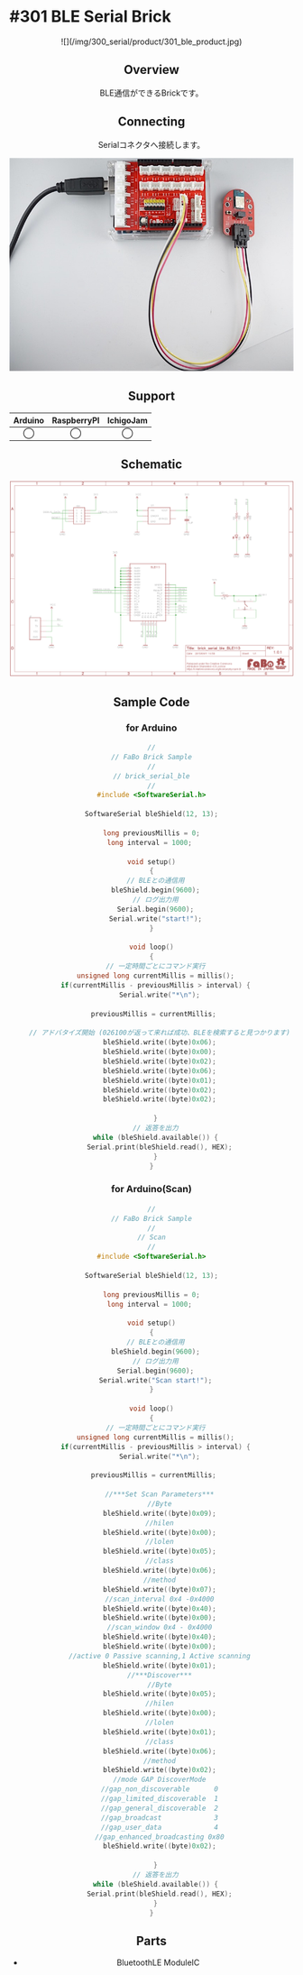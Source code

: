 # #301 BLE Serial Brick
<center>![](/img/300_serial/product/301_ble_product.jpg)
<!--COLORME-->

## Overview
BLE通信ができるBrickです。

## Connecting
Serialコネクタへ接続します。

![](/img/300_serial/connect/301_ble_connect.jpg)

## Support
|Arduino|RaspberryPI|IchigoJam|
|:--:|:--:|:--:|
|◯|◯|◯|

## Schematic
![](/img/300_serial/schematic/301_ble_schematic.png)

## Sample Code
### for Arduino
```c
//
// FaBo Brick Sample
//
// brick_serial_ble
//
#include <SoftwareSerial.h>

SoftwareSerial bleShield(12, 13);

long previousMillis = 0;
long interval = 1000; 

void setup()
{
  // BLEとの通信用
  bleShield.begin(9600);
  // ログ出力用
  Serial.begin(9600);
  Serial.write("start!");
}

void loop()
{
  // 一定時間ごとにコマンド実行
  unsigned long currentMillis = millis();
  if(currentMillis - previousMillis > interval) {
    Serial.write("*\n");

    previousMillis = currentMillis;   

    // アドバタイズ開始 (026100が返って来れば成功、BLEを検索すると見つかります)
    bleShield.write((byte)0x06);
    bleShield.write((byte)0x00);
    bleShield.write((byte)0x02);
    bleShield.write((byte)0x06);
    bleShield.write((byte)0x01);
    bleShield.write((byte)0x02);
    bleShield.write((byte)0x02);

  }
  // 返答を出力
  while (bleShield.available()) {
    Serial.print(bleShield.read(), HEX);
  }
}
```
### for Arduino(Scan)
```c
//
// FaBo Brick Sample
//
// Scan
//
#include <SoftwareSerial.h>

SoftwareSerial bleShield(12, 13);

long previousMillis = 0;
long interval = 1000; 

void setup()
{
  // BLEとの通信用
  bleShield.begin(9600);
  // ログ出力用
  Serial.begin(9600);
  Serial.write("Scan start!");
}

void loop()
{
  // 一定時間ごとにコマンド実行
  unsigned long currentMillis = millis();
  if(currentMillis - previousMillis > interval) {
    Serial.write("*\n");

    previousMillis = currentMillis;   

    //***Set Scan Parameters***
    //Byte
    bleShield.write((byte)0x09);
    //hilen
    bleShield.write((byte)0x00);
    //lolen
    bleShield.write((byte)0x05);
    //class
    bleShield.write((byte)0x06);
    //method
    bleShield.write((byte)0x07);
    //scan_interval 0x4 -0x4000
    bleShield.write((byte)0x40);
    bleShield.write((byte)0x00);
    //scan_window 0x4 - 0x4000
    bleShield.write((byte)0x40);
    bleShield.write((byte)0x00);
    //active 0 Passive scanning,1 Active scanning
    bleShield.write((byte)0x01);
    //***Discover***
    //Byte
    bleShield.write((byte)0x05);
    //hilen
    bleShield.write((byte)0x00);
    //lolen
    bleShield.write((byte)0x01);
    //class
    bleShield.write((byte)0x06);
    //method
    bleShield.write((byte)0x02);
    //mode GAP DiscoverMode
    //gap_non_discoverable      0
    //gap_limited_discoverable  1
    //gap_general_discoverable  2
    //gap_broadcast             3
    //gap_user_data             4
    //gap_enhanced_broadcasting 0x80
    bleShield.write((byte)0x02);

  }
  // 返答を出力
  while (bleShield.available()) {
    Serial.print(bleShield.read(), HEX);
  }
}
```

## Parts
- BluetoothLE ModuleIC